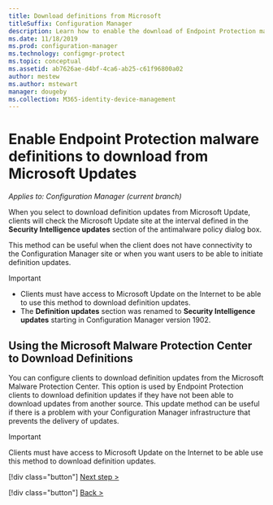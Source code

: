 ```yaml
---
title: Download definitions from Microsoft
titleSuffix: Configuration Manager
description: Learn how to enable the download of Endpoint Protection malware definitions from Microsoft Updates for Configuration Manager.
ms.date: 11/18/2019
ms.prod: configuration-manager
ms.technology: configmgr-protect
ms.topic: conceptual
ms.assetid: ab7626ae-d4bf-4ca6-ab25-c61f96800a02
author: mestew
ms.author: mstewart
manager: dougeby
ms.collection: M365-identity-device-management
---
```


# Enable Endpoint Protection malware definitions to download from Microsoft Updates

*Applies to: Configuration Manager (current branch)*

When you select to download definition updates from Microsoft Update, clients will check the Microsoft Update site at the interval defined in the **Security Intelligence updates** section of the antimalware policy dialog box.

 This method can be useful when the client does not have connectivity to the Configuration Manager site or when you want users to be able to initiate definition updates.

> [!IMPORTANT]
> - Clients must have access to Microsoft Update on the Internet to be able to use this method to download definition updates.
> - The **Definition updates** section was renamed to **Security Intelligence updates** starting in Configuration Manager version 1902.

## Using the Microsoft Malware Protection Center to Download Definitions
 You can configure clients to download definition updates from the Microsoft Malware Protection Center. This option is used by Endpoint Protection clients to download definition updates if they have not been able to download updates from another source. This update method can be useful if there is a problem with your Configuration Manager infrastructure that prevents the delivery of updates.

> [!IMPORTANT]
>  Clients must have access to Microsoft Update on the Internet to be able use this method to download definition updates.
> 
> 
> [!div class="button"]
> [Next step >](endpoint-antimalware-policies.md)
> 
> [!div class="button"]
> [Back >](endpoint-configure-alerts.md)
